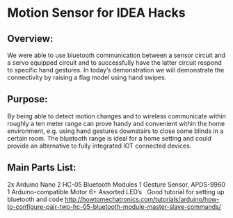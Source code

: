 # Motion Sensor for IDEA Hacks

## Overview:
We were able to use bluetooth communication between a sensor circuit and a servo equipped circuit and to successfully have the latter circuit respond to specific hand gestures. In today’s demonstration we will demonstrate the connectivity by raising a flag model using hand swipes.

## Purpose:
By being able to detect motion changes and to wireless communicate within roughly a ten meter range can prove handy and convenient within the home environment, e.g. using hand gestures downstairs to close some blinds in a certain room. The bluetooth range is ideal for a home setting and could provide an alternative to fully integrated IOT connected devices.

## Main Parts List:
2x Arduino Nano
2 HC-05 Bluetooth Modules
1 Gesture Sensor, APDS-9960
1 Arduino-compatible Motor
6+ Assorted LED’s
 
Good tutorial for setting up bluetooth and code
http://howtomechatronics.com/tutorials/arduino/how-to-configure-pair-two-hc-05-bluetooth-module-master-slave-commands/
